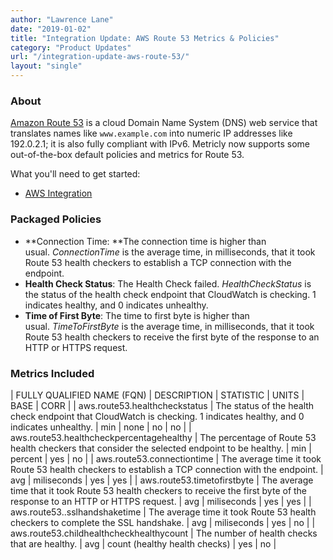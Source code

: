 ```yaml
---
author: "Lawrence Lane"
date: "2019-01-02"
title: "Integration Update: AWS Route 53 Metrics & Policies"
category: "Product Updates"
url: "/integration-update-aws-route-53/"
layout: "single"
---
```


### About

[Amazon Route 53](https://aws.amazon.com/route53/) is a cloud Domain Name System (DNS) web service that translates names like `www.example.com` into numeric IP addresses like 192.0.2.1; it is also fully compliant with IPv6. Metricly now supports some out-of-the-box default policies and metrics for Route 53.

What you'll need to get started:

-   [AWS Integration](https://www.metricly.com/support/integrations/aws/)

### Packaged Policies

-   **Connection Time: **The connection time is higher than usual. *ConnectionTime* is the average time, in milliseconds, that it took Route 53 health checkers to establish a TCP connection with the endpoint.
-   **Health Check Status**: The Health Check failed. *HealthCheckStatus* is the status of the health check endpoint that CloudWatch is checking. 1 indicates healthy, and 0 indicates unhealthy.
-   **Time of First Byte**: The time to first byte is higher than usual. *TimeToFirstByte* is the average time, in milliseconds, that it took Route 53 health checkers to receive the first byte of the response to an HTTP or HTTPS request.

### Metrics Included

| FULLY QUALIFIED NAME (FQN) | DESCRIPTION | STATISTIC | UNITS | BASE | CORR |
| aws.route53.healthcheckstatus | The status of the health check endpoint that CloudWatch is checking. 1 indicates healthy, and 0 indicates unhealthy. | min | none | no | no |
| aws.route53.healthcheckpercentagehealthy | The percentage of Route 53 health checkers that consider the selected endpoint to be healthy. | min | percent | yes | no |
| aws.route53.connectiontime | The average time it took Route 53 health checkers to establish a TCP connection with the endpoint. | avg | miliseconds | yes | yes |
| aws.route53.timetofirstbyte | The average time that it took Route 53 health checkers to receive the first byte of the response to an HTTP or HTTPS request. | avg | miliseconds | yes | yes |
| aws.route53..sslhandshaketime | The average time it took Route 53 health checkers to complete the SSL handshake. | avg | miliseconds | yes | no |
| aws.route53.childhealthcheckhealthycount | The number of health checks that are healthy. | avg | count (healthy health checks) | yes | no |
